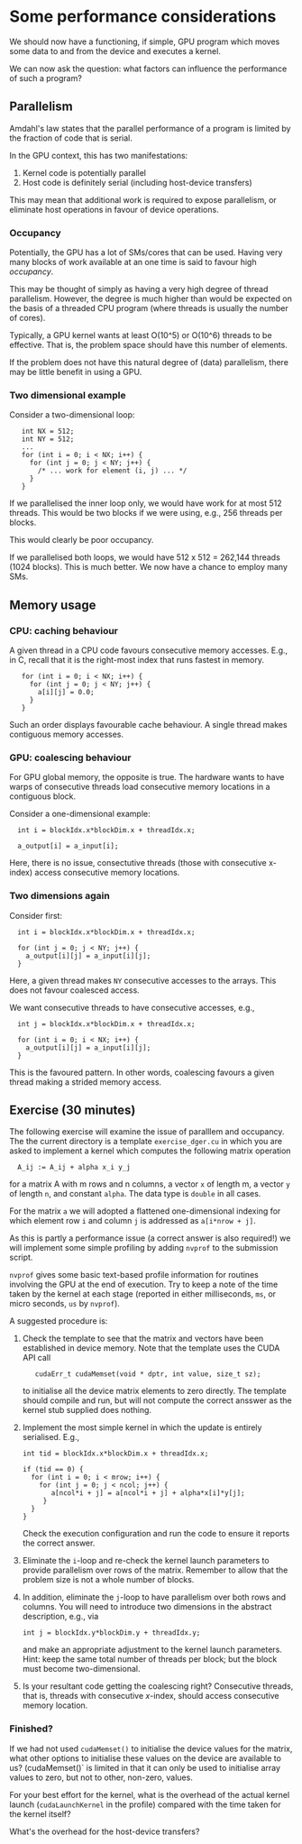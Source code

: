 # Some performance considerations

We should now have a functioning, if simple, GPU program which moves
some data to and from the device and executes a kernel.

We can now ask the question: what factors can influence the
performance of such a program?


## Parallelism

Amdahl's law states that the parallel performance of a program is
limited by the fraction of code that is serial.

In the GPU context, this has two manifestations:

1. Kernel code is potentially parallel
2. Host code is definitely serial (including host-device transfers)

This may mean that additional work is required to expose parallelism,
or eliminate host operations in favour of device operations.

### Occupancy

Potentially, the GPU has a lot of SMs/cores that can be used. Having very
many blocks of work available at an one time is said to favour
high *occupancy*.

This may be thought of simply as having a very high degree of thread
parallelism. However, the degree is much higher than would be expected
on the basis of a threaded CPU program (where threads is usually the
number of cores).

Typically, a GPU kernel wants at least O(10^5) or O(10^6) threads to be
effective. That is, the problem space should have this number of elements.

If the problem does not have this natural degree of (data) parallelism,
there may be little benefit in using a GPU.

### Two dimensional example

Consider a two-dimensional loop:
```
   int NX = 512;
   int NY = 512;
   ...
   for (int i = 0; i < NX; i++) {
     for (int j = 0; j < NY; j++) {
       /* ... work for element (i, j) ... */
     }
   }
```

If we parallelised the inner loop only, we would have work for at most
512 threads. This would be two blocks if we were using, e.g., 256 threads
per blocks.

This would clearly be poor occupancy.


If we parallelised both loops, we would have 512 x 512 = 262,144 threads
(1024 blocks). This is much better. We now have a chance to employ many
SMs.

## Memory usage

### CPU: caching behaviour

A given thread in a CPU code favours consecutive memory accesses.
E.g., in C, recall that it is the right-most index that runs
fastest in memory.
```
   for (int i = 0; i < NX; i++) {
     for (int j = 0; j < NY; j++) {
       a[i][j] = 0.0;
     }
   }
```
Such an order displays favourable cache behaviour. A single thread makes
contiguous memory accesses.


### GPU: coalescing behaviour

For GPU global memory, the opposite is true. The hardware wants
to have warps of consecutive threads load consecutive memory
locations in a contiguous block.

Consider a one-dimensional example:
```
  int i = blockIdx.x*blockDim.x + threadIdx.x;

  a_output[i] = a_input[i];
```
Here, there is no issue, consectutive threads (those with consecutive
x-index) access consecutive memory locations.


### Two dimensions again

Consider first:
```
  int i = blockIdx.x*blockDim.x + threadIdx.x;

  for (int j = 0; j < NY; j++) {
    a_output[i][j] = a_input[i][j];
  }
```
Here, a given thread makes `NY` consecutive accesses to the arrays. This
does not favour coalesced access.

We want consecutive threads to have consecutive accesses, e.g.,
```
  int j = blockIdx.x*blockDim.x + threadIdx.x;

  for (int i = 0; i < NX; i++) {
    a_output[i][j] = a_input[i][j];
  }
```

This is the favoured pattern. In other words, coalescing favours a given
thread making a strided memory access.


## Exercise (30 minutes)

The following exercise will examine the issue of paralllem and occupancy.
The the current directory is a template `exercise_dger.cu` in which you
are asked to implement a kernel which computes the following matrix
operation
```
  A_ij := A_ij + alpha x_i y_j
```
for a matrix A with m rows and n columns, a vector `x` of length m, a
vector `y` of length `n`, and constant `alpha`. The data type is
`double` in all cases.

For the matrix `a` we will adopted a flattened one-dimensional indexing
for which element row `i` and column `j` is addressed as `a[i*nrow + j]`.

As this is partly a performance issue (a correct answer is also required!)
we will implement some simple profiling by adding `nvprof` to the submission
script.

`nvprof` gives some basic text-based profile information for routines
involving the GPU at the end of execution. Try to keep a note of the time
taken by the kernel at each stage (reported in either milliseconds, `ms`,
or micro seconds, `us` by `nvprof`).


A suggested procedure is:
1. Check the template to see that the matrix and vectors have been established
   in device memory. Note that the template uses the CUDA API call
   ```
      cudaErr_t cudaMemset(void * dptr, int value, size_t sz);
   ```
   to initialise all the device matrix elements to zero directly. The template
   should compile and run, but will not compute the correct ansswer as the
   kernel stub supplied does nothing.
2. Implement the most simple kernel in which the update is entirely
   serialised. E.g.,
   ```
   int tid = blockIdx.x*blockDim.x + threadIdx.x;

   if (tid == 0) {
     for (int i = 0; i < mrow; i++) {
       for (int j = 0; j < ncol; j++) {
          a[ncol*i + j] = a[ncol*i + j] + alpha*x[i]*y[j];
        }
     }
   }
   ```
   Check the execution configuration and run the code to ensure it reports
   the correct answer.

3. Eliminate the `i`-loop and re-check the kernel launch parameters to
   provide parallelism over rows of the matrix.
   Remember to allow that the problem size is not a whole number
   of blocks.

4. In addition, eliminate the `j`-loop to have parallelism over
   both rows and columns. You will need to introduce two dimensions
   in the abstract description, e.g., via
   ```
   int j = blockIdx.y*blockDim.y + threadIdx.y;
   ```
   and make an appropriate adjustment to the kernel launch parameters.
   Hint: keep the same total number of threads per block; but the block
   must become two-dimensional.

5. Is your resultant code getting the coalescing right? Consecutive
   threads, that is, threads with consecutive $x$-index, should
   access consecutive memory location.



### Finished?

If we had not used `cudaMemset()` to initialise the device values for
the matrix, what other options to initialise these values on the device
are available to us? (cudaMemset()` is limited in that it can only be
used to initialise array values to zero, but not to other, non-zero, values.

For your best effort for the kernel, what is the overhead of the actual
kernel launch (`cudaLaunchKernel` in the profile) compared with the
time taken for the kernel itself?

What's the overhead for the host-device transfers?
